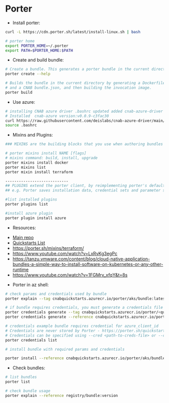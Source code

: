 
# Porter

* Install porter:
```bash
curl -L https://cdn.porter.sh/latest/install-linux.sh | bash

# porter home
export PORTER_HOME=~/.porter
export PATH=$PORTER_HOME:$PATH
```


* Create and build bundle:
```bash
# Create a bundle. This generates a porter bundle in the current directory.
porter create --help

# Builds the bundle in the current directory by generating a Dockerfile 
# and a CNAB bundle.json, and then building the invocation image.
porter build
```
* Use azure:
```bash
# installing CNAB azure driver .bashrc updated added cnab-azure-driver dir to path
# Installed  cnab-azure version:v0.0.9-c3fac30
curl https://raw.githubusercontent.com/deislabs/cnab-azure-driver/main/install-in-azure-cloudshell.sh |/bin/bash
source .bashrc
```

* Mixins and Plugins:
```bash
### MIXINS are the building blocks that you use when authoring bundles

# porter mixins install NAME [flags]
# mixins command: build, install, upgrade
porter mixins install docker
porter mixins list
porter mixin install terraform

----------------------------
## PLUGINS extend the porter client, by reimplementing porter's default functionality 
## e.g. Porter saves installation data, credential sets and parameter sets using the local filesystem to ~/.porter by ### default. A plugin can change that behavior to save them to cloud storage instead

#list installed plugins 
porter plugins list

#install azure plugin
porter plugin install azure
```

* Resources:

- [Main repo](https://github.com/Azure/azure-cnab-quickstarts)
- [Quickstarts List](https://github.com/Azure/azure-cnab-quickstarts/blob/main/porter/TOC.md)
- https://porter.sh/mixins/terraform/
- https://www.youtube.com/watch?v=LxRvKg3egPc
- https://tanzu.vmware.com/content/blog/cloud-native-application-bundles-a-simple-way-to-install-software-on-kubernetes-or-any-other-runtime
- https://www.youtube.com/watch?v=1FGMrv_xfqY&t=8s

* Porter in az shell:

```bash
# check params and credentials used by bundle
porter explain --tag cnabquickstarts.azurecr.io/porter/aks/bundle:latest

# if bundle requires credentials, you must generate a credentials file with the required values.
porter credentials generate --tag cnabquickstarts.azurecr.io/porter/<quickstart-name>/bundle:<quickstart-version>
porter credentials generate --reference cnabquickstarts.azurecr.io/porter/aks/bundle:latest

# credentials example bundle requires credential for azure_client_id
# Credentials are never stored by Porter - https://porter.sh/quickstart/credentials/
# Credentials can be specified using --cred <path-to-creds-file> or --cred <credentials_set_name>
porter credentials list

# install bundle with required params and credentials

porter install --reference cnabquickstarts.azurecr.io/porter/aks/bundle:latest -c aks --param azure_location=westeurope --param cluster_name=democluster --param kubernetes_version=1.21.9 --param node_count=2 --param node_vm_size=standard_d2as_v5 --param porter-debug=false --param resource_group=demorg --param vm_set_type=VirtualMachineScaleSets -d azure
```

* Check bundles:

```bash
# list bundles
porter list

# check bundle usage
porter explain --reference registry/bundle:version
```

